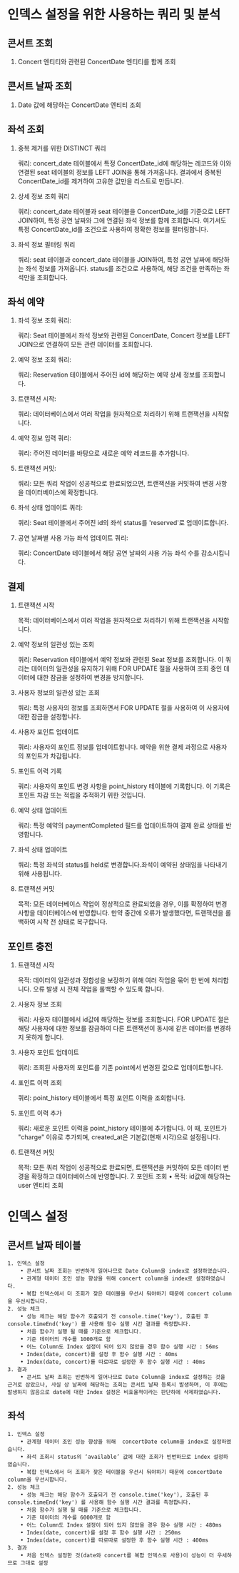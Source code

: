 # 인덱스 설정을 위한 사용하는 쿼리 및 분석

##	콘서트 조회 
1. Concert 엔티티와 관련된 ConcertDate 엔티티를 함께 조회
##	콘서트 날짜 조회
1. Date 값에 해당하는 ConcertDate 엔티티 조회
##	좌석 조회
1. 중복 제거를 위한 DISTINCT 쿼리

	쿼리: concert_date 테이블에서 특정 ConcertDate_id에 해당하는 레코드와 이와 연결된 seat 테이블의 정보를 LEFT JOIN을 통해 가져옵니다. 결과에서 중복된 ConcertDate_id를 제거하여 고유한 값만을 리스트로 만듭니다.

3. 상세 정보 조회 쿼리
   
	쿼리: concert_date 테이블과 seat 테이블을 ConcertDate_id를 기준으로 LEFT JOIN하여, 특정 공연 날짜와 그에 연결된 좌석 정보를 함께 조회합니다. 여기서도 특정 ConcertDate_id를 조건으로 사용하여 정확한 정보를 필터링합니다.

4. 좌석 정보 필터링 쿼리

	쿼리: seat 테이블과 concert_date 테이블을 JOIN하여, 특정 공연 날짜에 해당하는 좌석 정보를 가져옵니다. status를 조건으로 사용하여, 해당 조건을 만족하는 좌석만을 조회합니다.

##	좌석 예약
1. 좌석 정보 조회 쿼리:
   
	쿼리: Seat 테이블에서 좌석 정보와 관련된 ConcertDate, Concert 정보를 LEFT JOIN으로 연결하여 모든 관련 데이터를 조회합니다.
   
2. 예약 정보 조회 쿼리:
   
	쿼리: Reservation 테이블에서 주어진 id에 해당하는 예약 상세 정보를 조회합니다.
   
3. 트랜잭션 시작:
   
	쿼리: 데이터베이스에서 여러 작업을 원자적으로 처리하기 위해 트랜잭션을 시작합니다.
   
4. 예약 정보 입력 쿼리:
    
	쿼리: 주어진 데이터를 바탕으로 새로운 예약 레코드를 추가합니다.
    
5. 트랜잭션 커밋:

	쿼리: 모든 쿼리 작업이 성공적으로 완료되었으면, 트랜잭션을 커밋하여 변경 사항을 데이터베이스에 확정합니다.

6. 좌석 상태 업데이트 쿼리:
   
	쿼리: Seat 테이블에서 주어진 id의 좌석 status를 'reserved'로 업데이트합니다.
   
7. 공연 날짜별 사용 가능 좌석 업데이트 쿼리:
   
	쿼리: ConcertDate 테이블에서 해당 공연 날짜의 사용 가능 좌석 수를 감소시킵니다.

##	결제
1. 트랜잭션 시작

	목적: 데이터베이스에서 여러 작업을 원자적으로 처리하기 위해 트랜잭션을 시작합니다.

3. 예약 정보의 일관성 있는 조회
   
	쿼리: Reservation 테이블에서 예약 정보와 관련된 Seat 정보를 조회합니다. 이 쿼리는 데이터의 일관성을 유지하기 위해 FOR UPDATE 절을 사용하여 조회 중인 데이터에 대한 잠금을 설정하여 변경을 방지합니다.
   
3. 사용자 정보의 일관성 있는 조회
   
	쿼리: 특정 사용자의 정보를 조회하면서 FOR UPDATE 절을 사용하여 이 사용자에 대한 잠금을 설정합니다.

4. 사용자 포인트 업데이트

	쿼리: 사용자의 포인트 정보를 업데이트합니다. 예약을 위한 결제 과정으로 사용자의 포인트가 차감됩니다.

5. 포인트 이력 기록
   
	쿼리: 사용자의 포인트 변경 사항을 point_history 테이블에 기록합니다. 이 기록은 포인트 차감 또는 적립을 추적하기 위한 것입니다.

6. 예약 상태 업데이트

	쿼리: 특정 예약의 paymentCompleted 필드를 업데이트하여 결제 완료 상태를 반영합니다.

7. 좌석 상태 업데이트

	쿼리: 특정 좌석의 status를 held로 변경합니다.좌석이 예약된 상태임을 나타내기 위해 사용됩니다.

8. 트랜잭션 커밋

	목적: 모든 데이터베이스 작업이 정상적으로 완료되었을 경우, 이를 확정하여 변경 사항을 데이터베이스에 반영합니다. 만약 중간에 오류가 발생했다면, 트랜잭션을 롤백하여 시작 전 상태로 복구합니다.

##	포인트 충전
1. 트랜잭션 시작
   
	목적: 데이터의 일관성과 정합성을 보장하기 위해 여러 작업을 묶어 한 번에 처리합니다. 오류 발생 시 전체 작업을 롤백할 수 있도록 합니다.

2. 사용자 정보 조회

	쿼리: 사용자 테이블에서 id값에 해당하는 정보를 조회합니다. FOR UPDATE 절은 해당 사용자에 대한 정보를 잠금하여 다른 트랜잭션이 동시에 같은 데이터를 변경하지 못하게 합니다.

3. 사용자 포인트 업데이트
   
	쿼리: 조회된 사용자의 포인트를 기존 point에서 변경된 값으로 업데이트합니다.

4. 포인트 이력 조회
   
	쿼리: point_history 테이블에서 특정 포인트 이력을 조회합니다.

5. 포인트 이력 추가

	쿼리: 새로운 포인트 이력을 point_history 테이블에 추가합니다. 이 때, 포인트가 "charge" 이유로 추가되며, created_at은 기본값(현재 시각)으로 설정됩니다.

6. 트랜잭션 커밋

	목적: 모든 쿼리 작업이 성공적으로 완료되면, 트랜잭션을 커밋하여 모든 데이터 변경을 확정하고 데이터베이스에 반영합니다.
    7.	포인트 조회
        •	목적: id값에 해당하는 user 엔티티 조회

# 인덱스 설정

## 콘서트 날짜 테이블
    1. 인덱스 설정
        • 콘서트 날짜 조회는 빈번하게 일어나므로 Date Column을 index로 설정하였습니다.
        • 관계형 데이터 조인 성능 향상을 위해 concert column을 index로 설정하였습니다.
        • 복합 인덱스에서 더 조회가 잦은 테이블을 우선시 둬야하기 때문에 concert column을 우선시합니다.
    2. 성능 체크
        • 성능 체크는 해당 함수가 호출되기 전 console.time('key'), 호출된 후 console.timeEnd('key') 를 사용해 함수 실행 시간 결과를 측정합니다.
        • 처음 함수가 실행 될 때를 기준으로 체크합니다.
        • 기준 데이터의 개수를 1000개로 함
        • 어느 Column도 Index 설정이 되어 있지 않았을 경우 함수 실행 시간 : 56ms
        • Index(date, concert)를 설정 후 함수 실행 시간 : 40ms
        • Index(date, concert)를 따로따로 설정한 후 함수 실행 시간 : 40ms
    3. 결과
        • 콘서트 날짜 조회는 빈번하게 일어나므로 Date Column을 index로 설정하는 것을 근거로 삼았으나, 사실 상 날짜에 해당하는 조회는 콘서트 날짜 등록시 발생하며, 이 후에는 발생하지 않음으로 date에 대한 Index 설정은 비효율적이라는 판단하에 삭제하였습니다.

## 좌석 
    1. 인덱스 설정
        • 관계형 데이터 조인 성능 향상을 위해  concertDate column을 index로 설정하였습니다.
        • 좌석 조회시 status의 ‘available’ 값에 대한 조회가 빈번하므로 index 설정하였습니다.
        • 복합 인덱스에서 더 조회가 잦은 테이블을 우선시 둬야하기 때문에 concertDate column을 우선시합니다.
    2. 성능 체크 
        • 성능 체크는 해당 함수가 호출되기 전 console.time('key'), 호출된 후 console.timeEnd('key') 를 사용해 함수 실행 시간 결과를 측정합니다.
        • 처음 함수가 실행 될 때를 기준으로 체크합니다.
        • 기준 데이터의 개수를 6000개로 함
        • 어느 Column도 Index 설정이 되어 있지 않았을 경우 함수 실행 시간 : 480ms
        • Index(date, concert)를 설정 후 함수 실행 시간 : 250ms
        • Index(date, concert)를 따로따로 설정한 후 함수 실행 시간 : 400ms
    3. 결과
        • 처음 인덱스 설정한 것(date와 concert를 복합 인덱스로 사용)이 성능이 더 우세하므로 그대로 설정

